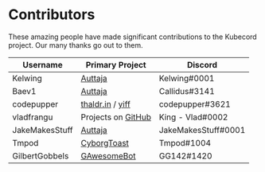 # Contributors

These amazing people have made significant contributions to the Kubecord project.  Our many thanks go out to them.

Username | Primary Project | Discord
-------- | --------------- | -------
Kelwing | [Auttaja](https://auttaja.io) | Kelwing#0001
Baev1 | [Auttaja](https://auttaja.io) | Callidus#3141
codepupper | [thaldr.in](https://thaldr.in) / [yiff](https://yiff.thaldr.in) | codepupper#3621
vladfrangu | Projects on [GitHub](https://github.com/vladfrangu) | King - Vlad#0002
JakeMakesStuff | [Auttaja](https://auttaja.io) | JakeMakesStuff#0001
Tmpod | [CyborgToast](https://cyborgtoast.tk) | Tmpod#1004
GilbertGobbels | [GAwesomeBot](https://gawesomebot.com) | GG142#1420
